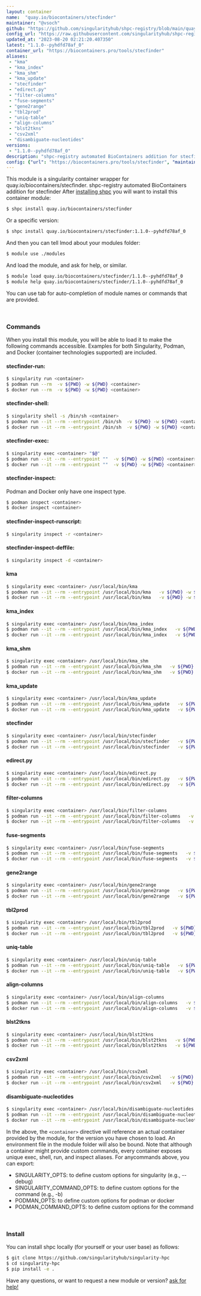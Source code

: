 ```yaml
---
layout: container
name:  "quay.io/biocontainers/stecfinder"
maintainer: "@vsoch"
github: "https://github.com/singularityhub/shpc-registry/blob/main/quay.io/biocontainers/stecfinder/container.yaml"
config_url: "https://raw.githubusercontent.com/singularityhub/shpc-registry/main/quay.io/biocontainers/stecfinder/container.yaml"
updated_at: "2023-08-20 02:21:20.407350"
latest: "1.1.0--pyhdfd78af_0"
container_url: "https://biocontainers.pro/tools/stecfinder"
aliases:
 - "kma"
 - "kma_index"
 - "kma_shm"
 - "kma_update"
 - "stecfinder"
 - "edirect.py"
 - "filter-columns"
 - "fuse-segments"
 - "gene2range"
 - "tbl2prod"
 - "uniq-table"
 - "align-columns"
 - "blst2tkns"
 - "csv2xml"
 - "disambiguate-nucleotides"
versions:
 - "1.1.0--pyhdfd78af_0"
description: "shpc-registry automated BioContainers addition for stecfinder"
config: {"url": "https://biocontainers.pro/tools/stecfinder", "maintainer": "@vsoch", "description": "shpc-registry automated BioContainers addition for stecfinder", "latest": {"1.1.0--pyhdfd78af_0": "sha256:dadf3e030539a5df63721596346b54fff590ec8eb7fab0a16a42e8620c27372d"}, "tags": {"1.1.0--pyhdfd78af_0": "sha256:dadf3e030539a5df63721596346b54fff590ec8eb7fab0a16a42e8620c27372d"}, "docker": "quay.io/biocontainers/stecfinder", "aliases": {"kma": "/usr/local/bin/kma", "kma_index": "/usr/local/bin/kma_index", "kma_shm": "/usr/local/bin/kma_shm", "kma_update": "/usr/local/bin/kma_update", "stecfinder": "/usr/local/bin/stecfinder", "edirect.py": "/usr/local/bin/edirect.py", "filter-columns": "/usr/local/bin/filter-columns", "fuse-segments": "/usr/local/bin/fuse-segments", "gene2range": "/usr/local/bin/gene2range", "tbl2prod": "/usr/local/bin/tbl2prod", "uniq-table": "/usr/local/bin/uniq-table", "align-columns": "/usr/local/bin/align-columns", "blst2tkns": "/usr/local/bin/blst2tkns", "csv2xml": "/usr/local/bin/csv2xml", "disambiguate-nucleotides": "/usr/local/bin/disambiguate-nucleotides"}}
---
```


This module is a singularity container wrapper for quay.io/biocontainers/stecfinder.
shpc-registry automated BioContainers addition for stecfinder
After [installing shpc](#install) you will want to install this container module:


```bash
$ shpc install quay.io/biocontainers/stecfinder
```

Or a specific version:

```bash
$ shpc install quay.io/biocontainers/stecfinder:1.1.0--pyhdfd78af_0
```

And then you can tell lmod about your modules folder:

```bash
$ module use ./modules
```

And load the module, and ask for help, or similar.

```bash
$ module load quay.io/biocontainers/stecfinder/1.1.0--pyhdfd78af_0
$ module help quay.io/biocontainers/stecfinder/1.1.0--pyhdfd78af_0
```

You can use tab for auto-completion of module names or commands that are provided.

<br>

### Commands

When you install this module, you will be able to load it to make the following commands accessible.
Examples for both Singularity, Podman, and Docker (container technologies supported) are included.

#### stecfinder-run:

```bash
$ singularity run <container>
$ podman run --rm  -v ${PWD} -w ${PWD} <container>
$ docker run --rm  -v ${PWD} -w ${PWD} <container>
```

#### stecfinder-shell:

```bash
$ singularity shell -s /bin/sh <container>
$ podman run --it --rm --entrypoint /bin/sh  -v ${PWD} -w ${PWD} <container>
$ docker run --it --rm --entrypoint /bin/sh  -v ${PWD} -w ${PWD} <container>
```

#### stecfinder-exec:

```bash
$ singularity exec <container> "$@"
$ podman run --it --rm --entrypoint ""  -v ${PWD} -w ${PWD} <container> "$@"
$ docker run --it --rm --entrypoint ""  -v ${PWD} -w ${PWD} <container> "$@"
```

#### stecfinder-inspect:

Podman and Docker only have one inspect type.

```bash
$ podman inspect <container>
$ docker inspect <container>
```

#### stecfinder-inspect-runscript:

```bash
$ singularity inspect -r <container>
```

#### stecfinder-inspect-deffile:

```bash
$ singularity inspect -d <container>
```


#### kma

```bash
$ singularity exec <container> /usr/local/bin/kma
$ podman run --it --rm --entrypoint /usr/local/bin/kma   -v ${PWD} -w ${PWD} <container> -c " $@"
$ docker run --it --rm --entrypoint /usr/local/bin/kma   -v ${PWD} -w ${PWD} <container> -c " $@"
```


#### kma_index

```bash
$ singularity exec <container> /usr/local/bin/kma_index
$ podman run --it --rm --entrypoint /usr/local/bin/kma_index   -v ${PWD} -w ${PWD} <container> -c " $@"
$ docker run --it --rm --entrypoint /usr/local/bin/kma_index   -v ${PWD} -w ${PWD} <container> -c " $@"
```


#### kma_shm

```bash
$ singularity exec <container> /usr/local/bin/kma_shm
$ podman run --it --rm --entrypoint /usr/local/bin/kma_shm   -v ${PWD} -w ${PWD} <container> -c " $@"
$ docker run --it --rm --entrypoint /usr/local/bin/kma_shm   -v ${PWD} -w ${PWD} <container> -c " $@"
```


#### kma_update

```bash
$ singularity exec <container> /usr/local/bin/kma_update
$ podman run --it --rm --entrypoint /usr/local/bin/kma_update   -v ${PWD} -w ${PWD} <container> -c " $@"
$ docker run --it --rm --entrypoint /usr/local/bin/kma_update   -v ${PWD} -w ${PWD} <container> -c " $@"
```


#### stecfinder

```bash
$ singularity exec <container> /usr/local/bin/stecfinder
$ podman run --it --rm --entrypoint /usr/local/bin/stecfinder   -v ${PWD} -w ${PWD} <container> -c " $@"
$ docker run --it --rm --entrypoint /usr/local/bin/stecfinder   -v ${PWD} -w ${PWD} <container> -c " $@"
```


#### edirect.py

```bash
$ singularity exec <container> /usr/local/bin/edirect.py
$ podman run --it --rm --entrypoint /usr/local/bin/edirect.py   -v ${PWD} -w ${PWD} <container> -c " $@"
$ docker run --it --rm --entrypoint /usr/local/bin/edirect.py   -v ${PWD} -w ${PWD} <container> -c " $@"
```


#### filter-columns

```bash
$ singularity exec <container> /usr/local/bin/filter-columns
$ podman run --it --rm --entrypoint /usr/local/bin/filter-columns   -v ${PWD} -w ${PWD} <container> -c " $@"
$ docker run --it --rm --entrypoint /usr/local/bin/filter-columns   -v ${PWD} -w ${PWD} <container> -c " $@"
```


#### fuse-segments

```bash
$ singularity exec <container> /usr/local/bin/fuse-segments
$ podman run --it --rm --entrypoint /usr/local/bin/fuse-segments   -v ${PWD} -w ${PWD} <container> -c " $@"
$ docker run --it --rm --entrypoint /usr/local/bin/fuse-segments   -v ${PWD} -w ${PWD} <container> -c " $@"
```


#### gene2range

```bash
$ singularity exec <container> /usr/local/bin/gene2range
$ podman run --it --rm --entrypoint /usr/local/bin/gene2range   -v ${PWD} -w ${PWD} <container> -c " $@"
$ docker run --it --rm --entrypoint /usr/local/bin/gene2range   -v ${PWD} -w ${PWD} <container> -c " $@"
```


#### tbl2prod

```bash
$ singularity exec <container> /usr/local/bin/tbl2prod
$ podman run --it --rm --entrypoint /usr/local/bin/tbl2prod   -v ${PWD} -w ${PWD} <container> -c " $@"
$ docker run --it --rm --entrypoint /usr/local/bin/tbl2prod   -v ${PWD} -w ${PWD} <container> -c " $@"
```


#### uniq-table

```bash
$ singularity exec <container> /usr/local/bin/uniq-table
$ podman run --it --rm --entrypoint /usr/local/bin/uniq-table   -v ${PWD} -w ${PWD} <container> -c " $@"
$ docker run --it --rm --entrypoint /usr/local/bin/uniq-table   -v ${PWD} -w ${PWD} <container> -c " $@"
```


#### align-columns

```bash
$ singularity exec <container> /usr/local/bin/align-columns
$ podman run --it --rm --entrypoint /usr/local/bin/align-columns   -v ${PWD} -w ${PWD} <container> -c " $@"
$ docker run --it --rm --entrypoint /usr/local/bin/align-columns   -v ${PWD} -w ${PWD} <container> -c " $@"
```


#### blst2tkns

```bash
$ singularity exec <container> /usr/local/bin/blst2tkns
$ podman run --it --rm --entrypoint /usr/local/bin/blst2tkns   -v ${PWD} -w ${PWD} <container> -c " $@"
$ docker run --it --rm --entrypoint /usr/local/bin/blst2tkns   -v ${PWD} -w ${PWD} <container> -c " $@"
```


#### csv2xml

```bash
$ singularity exec <container> /usr/local/bin/csv2xml
$ podman run --it --rm --entrypoint /usr/local/bin/csv2xml   -v ${PWD} -w ${PWD} <container> -c " $@"
$ docker run --it --rm --entrypoint /usr/local/bin/csv2xml   -v ${PWD} -w ${PWD} <container> -c " $@"
```


#### disambiguate-nucleotides

```bash
$ singularity exec <container> /usr/local/bin/disambiguate-nucleotides
$ podman run --it --rm --entrypoint /usr/local/bin/disambiguate-nucleotides   -v ${PWD} -w ${PWD} <container> -c " $@"
$ docker run --it --rm --entrypoint /usr/local/bin/disambiguate-nucleotides   -v ${PWD} -w ${PWD} <container> -c " $@"
```



In the above, the `<container>` directive will reference an actual container provided
by the module, for the version you have chosen to load. An environment file in the
module folder will also be bound. Note that although a container
might provide custom commands, every container exposes unique exec, shell, run, and
inspect aliases. For anycommands above, you can export:

 - SINGULARITY_OPTS: to define custom options for singularity (e.g., --debug)
 - SINGULARITY_COMMAND_OPTS: to define custom options for the command (e.g., -b)
 - PODMAN_OPTS: to define custom options for podman or docker
 - PODMAN_COMMAND_OPTS: to define custom options for the command

<br>

### Install

You can install shpc locally (for yourself or your user base) as follows:

```bash
$ git clone https://github.com/singularityhub/singularity-hpc
$ cd singularity-hpc
$ pip install -e .
```

Have any questions, or want to request a new module or version? [ask for help!](https://github.com/singularityhub/singularity-hpc/issues)